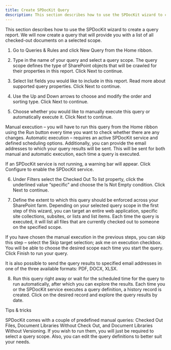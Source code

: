 ```yaml
---
title: Create SPDocKit Query 
description: This section describes how to use the SPDocKit wizard to create a query report.
---
```


This section describes how to use the SPDocKit wizard to create a query report. We will now create a query that will provide you with a list of all checked-out documents on a selected scope.

1. Go to Queries & Rules and click New Query from the Home ribbon.


2. Type in the name of your query and select a query scope. The query scope defines the type of SharePoint objects that will be crawled for their properties in this report. Click Next to continue.



3. Select list fields you would like to include in this report. Read more about supported query properties. Click Next to continue.


4. Use the Up and Down arrows to choose and modify the order and sorting type. Click Next to continue.

5. Choose whether you would like to manually execute this query or automatically execute it. Click Next to continue.

Manual execution – you will have to run this query from the Home ribbon using the Run button every time you want to check whether there are any changes.
Automatic execution – requires an active SPDocKit service and defined scheduling options.
Additionally, you can provide the email addresses to which your query results will be sent. This will be sent for both manual and automatic execution, each time a query is executed.

 
If an SPDocKit service is not running, a warning bar will appear. Click Configure to enable the SPDocKit service.


6. Under Filters select the Checked Out To list property, click the underlined value “specific” and choose the Is Not Empty condition. Click Next to continue.



7. Define the extent to which this query should be enforced across your SharePoint farm. Depending on your selected query scope in the first step of this wizard, you can target an entire web application, specific site collections, subsites, or lists and list items. Each time the query is executed, it will list all files that are currently checked out to someone on the specified scope.

If you have chosen the manual execution in the previous steps, you can skip this step – select the Skip target selection; ask me on execution checkbox. You will be able to choose the desired scope each time you start the query. Click Finish to run your query.

It is also possible to send the query results to specified email addresses in one of the three available formats: PDF, DOCX, XLSX.

8. Run this query right away or wait for the scheduled time for the query to run automatically, after which you can explore the results. Each time you or the SPDocKit service executes a query definition, a history record is created. Click on the desired record and explore the query results by date.


Tips & tricks

SPDocKit comes with a couple of predefined manual queries: Checked Out Files, Document Libraries Without Check Out, and Document Libraries Without Versioning. If you wish to run them, you will just be required to select a query scope. Also, you can edit the query definitions to better suit your needs.